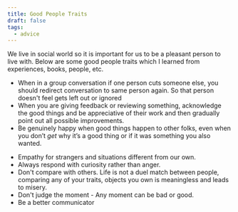 ```yaml
---
title: Good People Traits
draft: false
tags:
  - advice
---
```

We live in social world so it is important for us to be a pleasant person to live with. Below are some good people traits which I learned from experiences, books, people, etc.

- When in a group conversation if one person cuts someone else, you should redirect conversation to same person again. So that person doesn't feel gets left out or ignored
- When you are giving feedback or reviewing something, acknowledge the good things and be appreciative of their work and then gradually point out all possible improvements.
- Be genuinely happy when good things happen to other folks, even when you don’t *get* why it’s a good thing or if it was something you also wanted.
* Empathy for strangers and situations different from our own.
* Always respond with curiosity rather than anger. 
* Don't compare with others. Life is not a duel match between people, comparing any of your traits, objects you own is meaningless and leads to misery.
* Don't judge the moment - Any moment can be bad or good. 
* Be a better communicator